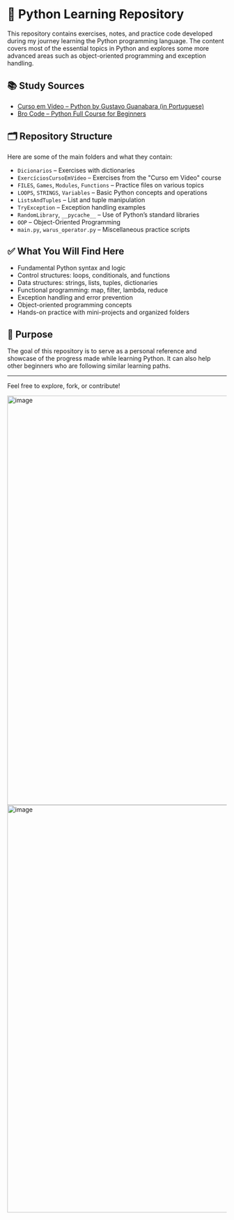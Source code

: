 # 🐍 Python Learning Repository

This repository contains exercises, notes, and practice code developed during my journey learning the Python programming language. The content covers most of the essential topics in Python and explores some more advanced areas such as object-oriented programming and exception handling.

## 📚 Study Sources

- [Curso em Vídeo – Python by Gustavo Guanabara (in Portuguese)](https://www.cursoemvideo.com/cursos/)
- [Bro Code – Python Full Course for Beginners](https://www.youtube.com/watch?v=XKHEtdqhLK8)

## 🗂 Repository Structure

Here are some of the main folders and what they contain:

- `Dicionarios` – Exercises with dictionaries
- `ExercíciosCursoEmVídeo` – Exercises from the "Curso em Vídeo" course
- `FILES`, `Games`, `Modules`, `Functions` – Practice files on various topics
- `LOOPS`, `STRINGS`, `Variables` – Basic Python concepts and operations
- `ListsAndTuples` – List and tuple manipulation
- `TryException` – Exception handling examples
- `RandomLibrary`, `__pycache__` – Use of Python’s standard libraries
- `OOP` – Object-Oriented Programming
- `main.py`, `warus_operator.py` – Miscellaneous practice scripts

## ✅ What You Will Find Here

- Fundamental Python syntax and logic
- Control structures: loops, conditionals, and functions
- Data structures: strings, lists, tuples, dictionaries
- Functional programming: map, filter, lambda, reduce
- Exception handling and error prevention
- Object-oriented programming concepts
- Hands-on practice with mini-projects and organized folders

## 🚀 Purpose

The goal of this repository is to serve as a personal reference and showcase of the progress made while learning Python. It can also help other beginners who are following similar learning paths.

---

Feel free to explore, fork, or contribute!

<img width="1220" height="940" alt="image" src="https://github.com/user-attachments/assets/68e6cb5e-08ed-4fee-aba1-5508b5821d91" />
<img width="1220" height="936" alt="image" src="https://github.com/user-attachments/assets/109be77e-7a1a-45eb-9ec7-9997d36fd2f8" />

